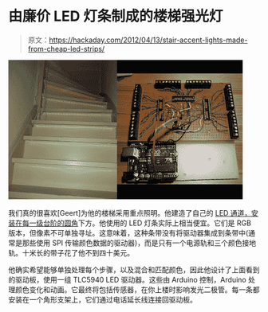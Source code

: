 # 由廉价 LED 灯条制成的楼梯强光灯

> 原文：<https://hackaday.com/2012/04/13/stair-accent-lights-made-from-cheap-led-strips/>

![](img/ca89709c8a9e77f6715b17f76da4a368.png "led-strips-for-your-stairs")

我们真的很喜欢[Geert]为他的楼梯采用重点照明。他建造了自己的 [LED 通道，安装在每一级台阶的圆角](http://geertvw.blogspot.com/2011/12/leds.html)下方。他使用的 LED 灯条实际上相当便宜。它们是 RGB 版本，但像素不可单独寻址。这意味着，这种条带没有将驱动器集成到条带中(通常是那些使用 SPI 传输颜色数据的驱动器)，而是只有一个电源轨和三个颜色接地轨。十米长的带子花了他不到四十美元。

他确实希望能够单独处理每个步骤，以及混合和匹配颜色，因此他设计了上面看到的驱动板，使用一组 TLC5940 LED 驱动器。这些由 Arduino 控制，Arduino 处理颜色变化和动画。它最终将包括传感器，在你上楼时影响发光二极管。每一条都安装在一个角形支架上，它们通过电话延长线连接回驱动板。